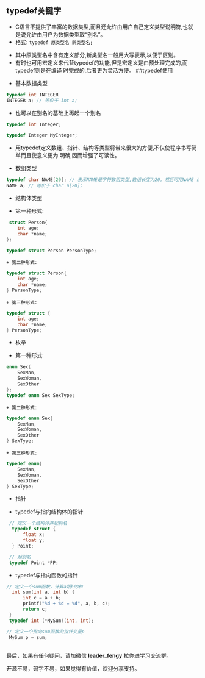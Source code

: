 ## typedef关键字

- C语言不提供了丰富的数据类型,而且还允许由用户自己定义类型说明符,也就是说允许由用户为数据类型取“别名”。
- 格式: ```typedef 原类型名 新类型名;```

+ 其中原类型名中含有定义部分,新类型名一般用大写表示,以便于区别。
+ 有时也可用宏定义来代替typedef的功能,但是宏定义是由预处理完成的,而typedef则是在编译 时完成的,后者更为灵活方便。
  ##typedef使用

- 基本数据类型

```c
typedef int INTEGER
INTEGER a; // 等价于 int a;
```

- 也可以在别名的基础上再起一个别名

```c
typedef int Integer;

typedef Integer MyInteger;

```

- 用typedef定义数组、指针、结构等类型将带来很大的方便,不仅使程序书写简单而且使意义更为 明确,因而增强了可读性。

- 数组类型

```c
typedef char NAME[20]; // 表示NAME是字符数组类型,数组长度为20。然后可用NAME 说明变量,
NAME a; // 等价于 char a[20];
```

- 结构体类型

+ 第一种形式:

```c
 struct Person{
    int age;
    char *name;
};

typedef struct Person PersonType;
```

    + 第二种形式:

```c
typedef struct Person{
    int age;
    char *name;
} PersonType;
```

    + 第三种形式:

```c
typedef struct {
    int age;
    char *name;
} PersonType;
```

- 枚举

+ 第一种形式:

```c
enum Sex{
    SexMan,
    SexWoman,
    SexOther
};
typedef enum Sex SexType;
```

    + 第二种形式:

```c
typedef enum Sex{
    SexMan,
    SexWoman,
    SexOther
} SexType;
```

    + 第三种形式:

```c
typedef enum{
    SexMan,
    SexWoman,
    SexOther
} SexType;
```

- 指针

+ typedef与指向结构体的指针

```c
 // 定义一个结构体并起别名
  typedef struct {
      float x;
      float y;
  } Point;

 // 起别名
 typedef Point *PP;

```

+ typedef与指向函数的指针

```c
// 定义一个sum函数，计算a跟b的和
  int sum(int a, int b) {
      int c = a + b;
      printf("%d + %d = %d", a, b, c);
      return c;
 }
 typedef int (*MySum)(int, int);

// 定义一个指向sum函数的指针变量p
 MySum p = sum;
```

## 

最后，如果有任何疑问，请加微信 **leader_fengy** 拉你进学习交流群。

开源不易，码字不易，如果觉得有价值，欢迎分享支持。
